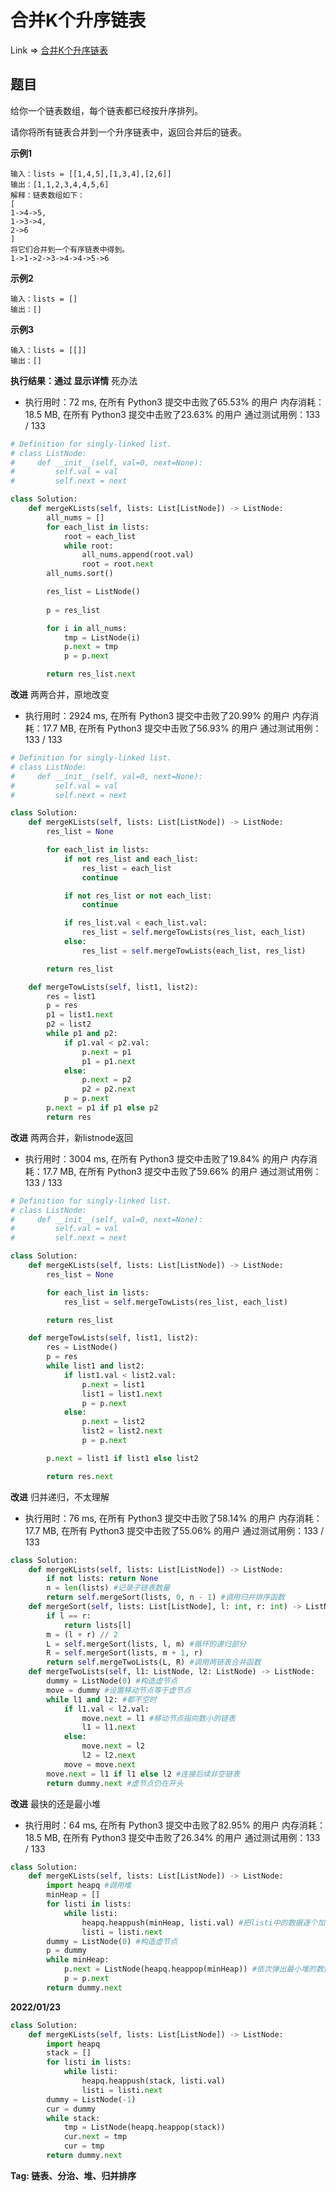 # 合并K个升序链表

Link => [合并K个升序链表](https://leetcode-cn.com/problems/merge-k-sorted-lists/)

## 题目
给你一个链表数组，每个链表都已经按升序排列。

请你将所有链表合并到一个升序链表中，返回合并后的链表。

**示例1**

    输入：lists = [[1,4,5],[1,3,4],[2,6]]
    输出：[1,1,2,3,4,4,5,6]
    解释：链表数组如下：
    [
    1->4->5,
    1->3->4,
    2->6
    ]
    将它们合并到一个有序链表中得到。
    1->1->2->3->4->4->5->6

**示例2**

    输入：lists = []
    输出：[]

**示例3**

    输入：lists = [[]]
    输出：[]


**执行结果：通过 显示详情**
死办法

- 执行用时：72 ms, 在所有 Python3 提交中击败了65.53% 的用户
内存消耗：18.5 MB, 在所有 Python3 提交中击败了23.63% 的用户
通过测试用例：133 / 133

```python
# Definition for singly-linked list.
# class ListNode:
#     def __init__(self, val=0, next=None):
#         self.val = val
#         self.next = next

class Solution:
    def mergeKLists(self, lists: List[ListNode]) -> ListNode:
        all_nums = []
        for each_list in lists:
            root = each_list
            while root:
                all_nums.append(root.val)
                root = root.next
        all_nums.sort()

        res_list = ListNode()
        
        p = res_list

        for i in all_nums:
            tmp = ListNode(i)
            p.next = tmp
            p = p.next

        return res_list.next
```

**改进**
两两合并，原地改变

- 执行用时：2924 ms, 在所有 Python3 提交中击败了20.99% 的用户
内存消耗：17.7 MB, 在所有 Python3 提交中击败了56.93% 的用户
通过测试用例：133 / 133

```python
# Definition for singly-linked list.
# class ListNode:
#     def __init__(self, val=0, next=None):
#         self.val = val
#         self.next = next

class Solution:
    def mergeKLists(self, lists: List[ListNode]) -> ListNode:
        res_list = None

        for each_list in lists:
            if not res_list and each_list:
                res_list = each_list
                continue

            if not res_list or not each_list:
                continue

            if res_list.val < each_list.val:
                res_list = self.mergeTowLists(res_list, each_list)
            else:
                res_list = self.mergeTowLists(each_list, res_list)

        return res_list

    def mergeTowLists(self, list1, list2):
        res = list1
        p = res
        p1 = list1.next
        p2 = list2
        while p1 and p2:
            if p1.val < p2.val:
                p.next = p1
                p1 = p1.next
            else:
                p.next = p2
                p2 = p2.next
            p = p.next
        p.next = p1 if p1 else p2
        return res
```
**改进**
两两合并，新listnode返回

- 执行用时：3004 ms, 在所有 Python3 提交中击败了19.84% 的用户
内存消耗：17.7 MB, 在所有 Python3 提交中击败了59.66% 的用户
通过测试用例：133 / 133

```python
# Definition for singly-linked list.
# class ListNode:
#     def __init__(self, val=0, next=None):
#         self.val = val
#         self.next = next

class Solution:
    def mergeKLists(self, lists: List[ListNode]) -> ListNode:
        res_list = None

        for each_list in lists:
            res_list = self.mergeTowLists(res_list, each_list)

        return res_list

    def mergeTowLists(self, list1, list2):
        res = ListNode()
        p = res
        while list1 and list2:
            if list1.val < list2.val:
                p.next = list1
                list1 = list1.next
                p = p.next
            else:
                p.next = list2
                list2 = list2.next
                p = p.next

        p.next = list1 if list1 else list2

        return res.next
```
**改进**
归并递归，不太理解

- 执行用时：76 ms, 在所有 Python3 提交中击败了58.14% 的用户
内存消耗：17.7 MB, 在所有 Python3 提交中击败了55.06% 的用户
通过测试用例：133 / 133

```python
class Solution:
    def mergeKLists(self, lists: List[ListNode]) -> ListNode:
        if not lists: return None
        n = len(lists) #记录子链表数量
        return self.mergeSort(lists, 0, n - 1) #调用归并排序函数
    def mergeSort(self, lists: List[ListNode], l: int, r: int) -> ListNode:
        if l == r:
            return lists[l]
        m = (l + r) // 2
        L = self.mergeSort(lists, l, m) #循环的递归部分
        R = self.mergeSort(lists, m + 1, r)
        return self.mergeTwoLists(L, R) #调用两链表合并函数
    def mergeTwoLists(self, l1: ListNode, l2: ListNode) -> ListNode:
        dummy = ListNode(0) #构造虚节点
        move = dummy #设置移动节点等于虚节点
        while l1 and l2: #都不空时
            if l1.val < l2.val:
                move.next = l1 #移动节点指向数小的链表
                l1 = l1.next
            else:
                move.next = l2
                l2 = l2.next
            move = move.next
        move.next = l1 if l1 else l2 #连接后续非空链表
        return dummy.next #虚节点仍在开头
```

**改进**
最快的还是最小堆
- 执行用时：64 ms, 在所有 Python3 提交中击败了82.95% 的用户
内存消耗：18.5 MB, 在所有 Python3 提交中击败了26.34% 的用户
通过测试用例：133 / 133

```python
class Solution:
    def mergeKLists(self, lists: List[ListNode]) -> ListNode:
        import heapq #调用堆
        minHeap = []
        for listi in lists: 
            while listi:
                heapq.heappush(minHeap, listi.val) #把listi中的数据逐个加到堆中
                listi = listi.next
        dummy = ListNode(0) #构造虚节点
        p = dummy
        while minHeap:
            p.next = ListNode(heapq.heappop(minHeap)) #依次弹出最小堆的数据
            p = p.next
        return dummy.next 
```
**2022/01/23**
```python
class Solution:
    def mergeKLists(self, lists: List[ListNode]) -> ListNode:
        import heapq
        stack = []
        for listi in lists:
            while listi:
                heapq.heappush(stack, listi.val)
                listi = listi.next
        dummy = ListNode(-1)
        cur = dummy
        while stack:
            tmp = ListNode(heapq.heappop(stack))
            cur.next = tmp
            cur = tmp
        return dummy.next
```
**Tag: 链表、分治、堆、归并排序**
